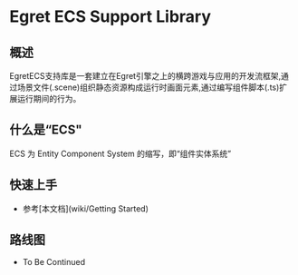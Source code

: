 Egret ECS Support Library
==================

## 概述

EgretECS支持库是一套建立在Egret引擎之上的横跨游戏与应用的开发流框架,通过场景文件(.scene)组织静态资源构成运行时画面元素,通过编写组件脚本(.ts)扩展运行期间的行为。

## 什么是“ECS"

ECS 为 Entity Component System 的缩写，即“组件实体系统”

## 快速上手

* 参考[本文档](wiki/Getting Started)

## 路线图

* To Be Continued

